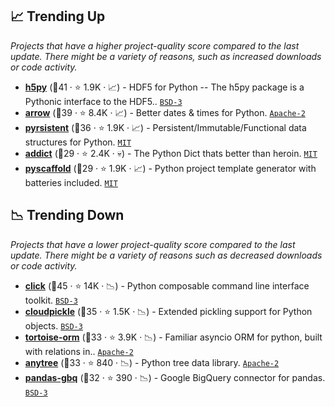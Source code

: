 ## 📈 Trending Up

_Projects that have a higher project-quality score compared to the last update. There might be a variety of reasons, such as increased downloads or code activity._

- <b><a href="https://github.com/h5py/h5py">h5py</a></b> (🥇41 ·  ⭐ 1.9K · 📈) - HDF5 for Python -- The h5py package is a Pythonic interface to the HDF5.. <code><a href="http://bit.ly/3aKzpTv">BSD-3</a></code>
- <b><a href="https://github.com/arrow-py/arrow">arrow</a></b> (🥇39 ·  ⭐ 8.4K · 📈) - Better dates & times for Python. <code><a href="http://bit.ly/3nYMfla">Apache-2</a></code>
- <b><a href="https://github.com/tobgu/pyrsistent">pyrsistent</a></b> (🥇36 ·  ⭐ 1.9K · 📈) - Persistent/Immutable/Functional data structures for Python. <code><a href="http://bit.ly/34MBwT8">MIT</a></code>
- <b><a href="https://github.com/mewwts/addict">addict</a></b> (🥈29 ·  ⭐ 2.4K · 💀) - The Python Dict thats better than heroin. <code><a href="http://bit.ly/34MBwT8">MIT</a></code>
- <b><a href="https://github.com/pyscaffold/pyscaffold">pyscaffold</a></b> (🥉29 ·  ⭐ 1.9K · 📈) - Python project template generator with batteries included. <code><a href="http://bit.ly/34MBwT8">MIT</a></code>

## 📉 Trending Down

_Projects that have a lower project-quality score compared to the last update. There might be a variety of reasons such as decreased downloads or code activity._

- <b><a href="https://github.com/pallets/click">click</a></b> (🥇45 ·  ⭐ 14K · 📉) - Python composable command line interface toolkit. <code><a href="http://bit.ly/3aKzpTv">BSD-3</a></code>
- <b><a href="https://github.com/cloudpipe/cloudpickle">cloudpickle</a></b> (🥈35 ·  ⭐ 1.5K · 📉) - Extended pickling support for Python objects. <code><a href="http://bit.ly/3aKzpTv">BSD-3</a></code>
- <b><a href="https://github.com/tortoise/tortoise-orm">tortoise-orm</a></b> (🥉33 ·  ⭐ 3.9K · 📉) - Familiar asyncio ORM for python, built with relations in.. <code><a href="http://bit.ly/3nYMfla">Apache-2</a></code>
- <b><a href="https://github.com/c0fec0de/anytree">anytree</a></b> (🥈33 ·  ⭐ 840 · 📉) - Python tree data library. <code><a href="http://bit.ly/3nYMfla">Apache-2</a></code>
- <b><a href="https://github.com/googleapis/python-bigquery-pandas">pandas-gbq</a></b> (🥉32 ·  ⭐ 390 · 📉) - Google BigQuery connector for pandas. <code><a href="http://bit.ly/3aKzpTv">BSD-3</a></code>


